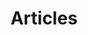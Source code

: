 ---
title: Articles
excerpt: This is the Articles archive excerpt.
topics: [ ]

seo_title: Articles by Paul Shryock

content_type: archive
layout: _layouts/articles
body_class: [
	archive,
	articles
]
---